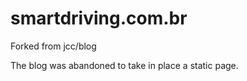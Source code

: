 ﻿# smartdriving.com.br

Forked from jcc/blog

The blog was abandoned to take in place a static page.
